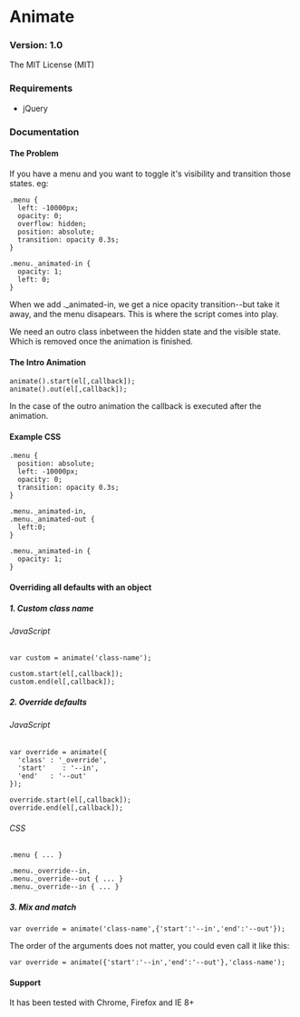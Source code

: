 # Animate
### Version: 1.0
The MIT License (MIT)

### Requirements

- jQuery

### Documentation

#### The Problem

If you have a menu and you want to toggle it's visibility and transition those states.
eg:

    .menu {
      left: -10000px;
      opacity: 0;
      overflow: hidden;
      position: absolute;
      transition: opacity 0.3s;
    }

    .menu._animated-in {
      opacity: 1;
      left: 0;
    }


When we add ._animated-in, we get a nice opacity transition--but take it away, and the menu disapears. This is where the script comes into play.

We need an outro class inbetween the hidden state and the visible state. Which is removed once the animation is finished.

#### The Intro Animation

    animate().start(el[,callback]);
    animate().out(el[,callback]);

In the case of the outro animation the callback is executed after the animation.

#### Example CSS

    .menu {
      position: absolute;
      left: -10000px;
      opacity: 0;
      transition: opacity 0.3s;
    }

    .menu._animated-in,
    .menu._animated-out {
      left:0;
    }

    .menu._animated-in {
      opacity: 1;
    }

#### Overriding all defaults with an object

##### 1. Custom class name

###### JavaScript

    var custom = animate('class-name');

    custom.start(el[,callback]);
    custom.end(el[,callback]);

##### 2. Override defaults

###### JavaScript

    var override = animate({
      'class' : '_override',
      'start'    : '--in',
      'end'   : '--out'
    });

    override.start(el[,callback]);
    override.end(el[,callback]);

###### CSS

    .menu { ... }

    .menu._override--in,
    .menu._override--out { ... }
    .menu._override--in { ... }

##### 3. Mix and match

    var override = animate('class-name',{'start':'--in','end':'--out'});

The order of the arguments does not matter, you could even call it like this:

    var override = animate({'start':'--in','end':'--out'},'class-name');

#### Support

It has been tested with Chrome, Firefox and IE 8+